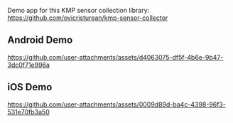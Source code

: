 Demo app for this KMP sensor collection library: https://github.com/ovicristurean/kmp-sensor-collector

## Android Demo

https://github.com/user-attachments/assets/d4063075-df5f-4b6e-9b47-3dc0f71e996a


## iOS Demo

https://github.com/user-attachments/assets/0009d89d-ba4c-4398-96f3-531e70fb3a50

